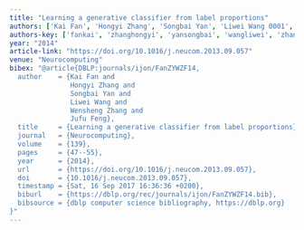```yaml
---
title: "Learning a generative classifier from label proportions"
authors: ['Kai Fan', 'Hongyi Zhang', 'Songbai Yan', 'Liwei Wang 0001', 'Wensheng Zhang', 'Jufu Feng']
authors-key: ['fankai', 'zhanghongyi', 'yansongbai', 'wangliwei', 'zhangwensheng', 'fengjufu']
year: "2014"
article-link: "https://doi.org/10.1016/j.neucom.2013.09.057"
venue: "Neurocomputing"
bibex: "@article{DBLP:journals/ijon/FanZYWZF14,
  author    = {Kai Fan and
               Hongyi Zhang and
               Songbai Yan and
               Liwei Wang and
               Wensheng Zhang and
               Jufu Feng},
  title     = {Learning a generative classifier from label proportions},
  journal   = {Neurocomputing},
  volume    = {139},
  pages     = {47--55},
  year      = {2014},
  url       = {https://doi.org/10.1016/j.neucom.2013.09.057},
  doi       = {10.1016/j.neucom.2013.09.057},
  timestamp = {Sat, 16 Sep 2017 16:36:36 +0200},
  biburl    = {https://dblp.org/rec/journals/ijon/FanZYWZF14.bib},
  bibsource = {dblp computer science bibliography, https://dblp.org}
}"
---
```

